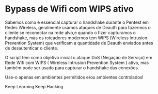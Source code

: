 # Bypass de Wifi com WIPS ativo

Sabemos como é essencial capturar o handshake durante o Pentest em Redes Wireless, geralmente usamos ataques de Deauth para fazermos o cliente se reconectar na rede alvo,e quando o fizer capturamos o handshake, mas os roteadores modernos tem WIPS (Wireless Intrusion Prevention System) que verificam a quantidade de Deauth enviados antes de desautenticar o cliente.

O script tem como objetivo inicial o ataque DoS (Negação de Serviço) em Rede Wifi com WIPS ( Wireless Intrusion Prevention System ) ativo, mas também pode ser usado para capturar o handshake das conexões.

Use-o apenas em ambientes permitidos e/ou ambientes controlados!

Keep Learning
Keep Hacking
